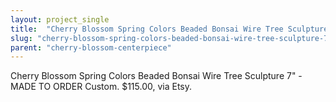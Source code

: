 ```yaml
---
layout: project_single
title:  "Cherry Blossom Spring Colors Beaded Bonsai Wire Tree Sculpture 7 - MADE TO ORDER Custom. $115.00, via Etsy."
slug: "cherry-blossom-spring-colors-beaded-bonsai-wire-tree-sculpture-7-made-to-order-custom-11500-via"
parent: "cherry-blossom-centerpiece"
---
```

Cherry Blossom Spring Colors Beaded Bonsai Wire Tree Sculpture 7" - MADE TO ORDER Custom. $115.00, via Etsy.